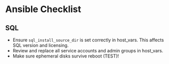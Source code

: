 # Ansible Checklist

## SQL
* Ensure `sql_install_source_dir` is set correctly in host_vars. This affects SQL version and licensing.
* Review and replace all service accounts and admin groups in host_vars.
* Make sure ephemeral disks survive reboot (TEST)!
